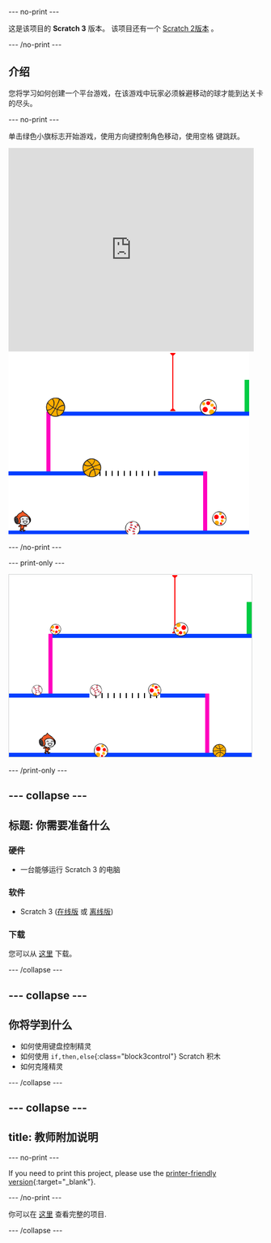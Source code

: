 \--- no-print \---

这是该项目的 **Scratch 3** 版本。 该项目还有一个 [Scratch 2版本](https://projects.raspberrypi.org/en/projects/dodgeball-scratch2) 。

\--- /no-print \---

## 介绍

您将学习如何创建一个平台游戏，在该游戏中玩家必须躲避移动的球才能到达关卡的尽头。

\--- no-print \---

单击绿色小旗标志开始游戏，使用方向键控制角色移动，使用<kbd>空格</kbd> 键跳跃。

<div class="scratch-preview">
  <iframe allowtransparency="true" width="485" height="402" src="https://scratch.mit.edu/projects/embed/251809924/?autostart=false" frameborder="0" scrolling="no"></iframe>
  <img src="images/dodge-final.png">
</div>

\--- /no-print \---

\--- print-only \---

![dodgeball game being played](images/dodgeball-showcase.png)

\--- /print-only \---

## \--- collapse \---

## 标题: 你需要准备什么

### 硬件

+ 一台能够运行 Scratch 3 的电脑

### 软件

+ Scratch 3 ([在线版](https://scratch.mit.edu/projects/editor/) 或 [离线版](https://scratch.mit.edu/download/))

### 下载

您可以从 [这里](http://rpf.io/p/en/dodgeball-go) 下载。

\--- /collapse \---

## \--- collapse \---

## 你将学到什么

+ 如何使用键盘控制精灵
+ 如何使用 `if,then,else`{:class="block3control"} Scratch 积木
+ 如何克隆精灵

\--- /collapse \---

## \--- collapse \---

## title: 教师附加说明

\--- no-print \---

If you need to print this project, please use the [printer-friendly version](https://projects.raspberrypi.org/en/projects/dodgeball/print){:target="_blank"}.

\--- /no-print \---

你可以在 [这里](http://rpf.io/p/en/dodgeball-get) 查看完整的项目.

\--- /collapse \---